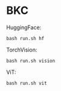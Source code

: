 BKC
==========

HuggingFace:

```
bash run.sh hf
```

TorchVision:

```
bash run.sh vision
```

ViT:

```
bash run.sh vit
```
